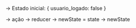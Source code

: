 -> Estado inicial: {
    usuario_logado: false
}

-> ação -> reducer -> newState = state -> newState
